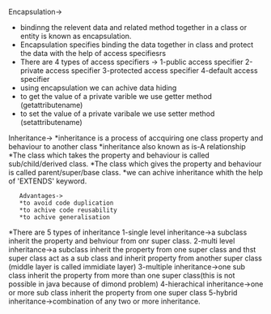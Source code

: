 Encapsulation-> 
* bindinng the relevent data and related method together in a class or entity is known as encapsulation.
* Encapsulation specifies binding the data together in class and protect the data with the help of access specifiesrs
*   There are 4 types of access specifiers ->
                    1-public access specifier
                     2-private access specifier
                     3-protected access specifier
                     4-default access specifier
* using encapsulation we can achive data hiding
* to get the value of a private varible we use getter method (getattributename)
* to set the value of a private varibale we use setter method (setattributename)

Inheritance->
*inheritance is a process of accquiring one class property and behaviour to another class
*inheritance also known as is-A relationship
*The class which takes the property and behaviour is called sub/child/derived class.
*The class which gives the property and behaviour is called parent/super/base class.
*we can achive inheritance whith the help of 'EXTENDS' keyword.

       Advantages->
       *to avoid code duplication
       *to achive code reusability
       *to achive generalisation 
*There are 5 types of inheritance 
     1-single level inheritance->a subclass inherit the property and behviour from onr super class.
     2-multi level inheritance->a subclass inherit the property from one super class and thst super class act as a sub class and inherit property from another 
                                 super class  (middle layer is called immidiate layer)
     3-multiple inheritance->one sub class inherit the property from more than one super class(this is not possible in java because of dimond problem)
     4-hierachical inheritance->one or more sub class inherit the property from one super class
     5-hybrid inheritance->combination of any two or more inheritance.

